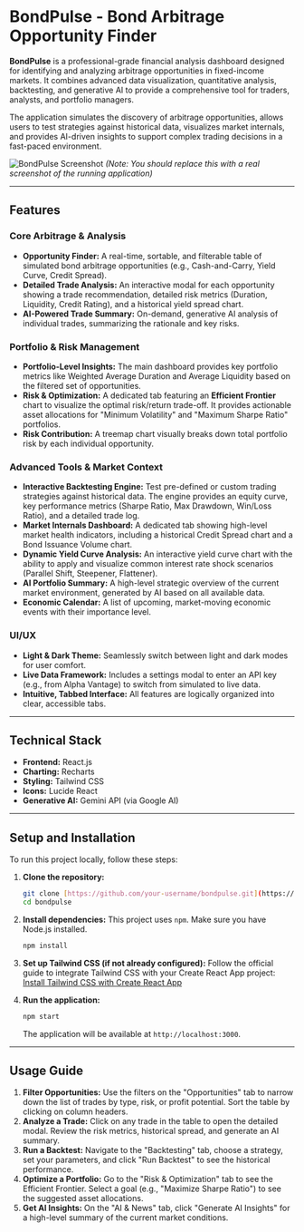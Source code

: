 # BondPulse - Bond Arbitrage Opportunity Finder

**BondPulse** is a professional-grade financial analysis dashboard designed for identifying and analyzing arbitrage opportunities in fixed-income markets. It combines advanced data visualization, quantitative analysis, backtesting, and generative AI to provide a comprehensive tool for traders, analysts, and portfolio managers.

The application simulates the discovery of arbitrage opportunities, allows users to test strategies against historical data, visualizes market internals, and provides AI-driven insights to support complex trading decisions in a fast-paced environment.

![BondPulse Screenshot](https://i.imgur.com/your-screenshot-url.png) 
*(Note: You should replace this with a real screenshot of the running application)*

---

## Features

### Core Arbitrage & Analysis
- **Opportunity Finder:** A real-time, sortable, and filterable table of simulated bond arbitrage opportunities (e.g., Cash-and-Carry, Yield Curve, Credit Spread).
- **Detailed Trade Analysis:** An interactive modal for each opportunity showing a trade recommendation, detailed risk metrics (Duration, Liquidity, Credit Rating), and a historical yield spread chart.
- **AI-Powered Trade Summary:** On-demand, generative AI analysis of individual trades, summarizing the rationale and key risks.

### Portfolio & Risk Management
- **Portfolio-Level Insights:** The main dashboard provides key portfolio metrics like Weighted Average Duration and Average Liquidity based on the filtered set of opportunities.
- **Risk & Optimization:** A dedicated tab featuring an **Efficient Frontier** chart to visualize the optimal risk/return trade-off. It provides actionable asset allocations for "Minimum Volatility" and "Maximum Sharpe Ratio" portfolios.
- **Risk Contribution:** A treemap chart visually breaks down total portfolio risk by each individual opportunity.

### Advanced Tools & Market Context
- **Interactive Backtesting Engine:** Test pre-defined or custom trading strategies against historical data. The engine provides an equity curve, key performance metrics (Sharpe Ratio, Max Drawdown, Win/Loss Ratio), and a detailed trade log.
- **Market Internals Dashboard:** A dedicated tab showing high-level market health indicators, including a historical Credit Spread chart and a Bond Issuance Volume chart.
- **Dynamic Yield Curve Analysis:** An interactive yield curve chart with the ability to apply and visualize common interest rate shock scenarios (Parallel Shift, Steepener, Flattener).
- **AI Portfolio Summary:** A high-level strategic overview of the current market environment, generated by AI based on all available data.
- **Economic Calendar:** A list of upcoming, market-moving economic events with their importance level.

### UI/UX
- **Light & Dark Theme:** Seamlessly switch between light and dark modes for user comfort.
- **Live Data Framework:** Includes a settings modal to enter an API key (e.g., from Alpha Vantage) to switch from simulated to live data.
- **Intuitive, Tabbed Interface:** All features are logically organized into clear, accessible tabs.

---

## Technical Stack

- **Frontend:** React.js
- **Charting:** Recharts
- **Styling:** Tailwind CSS
- **Icons:** Lucide React
- **Generative AI:** Gemini API (via Google AI)

---

## Setup and Installation

To run this project locally, follow these steps:

1.  **Clone the repository:**
    ```bash
    git clone [https://github.com/your-username/bondpulse.git](https://github.com/your-username/bondpulse.git)
    cd bondpulse
    ```

2.  **Install dependencies:**
    This project uses `npm`. Make sure you have Node.js installed.
    ```bash
    npm install
    ```

3.  **Set up Tailwind CSS (if not already configured):**
    Follow the official guide to integrate Tailwind CSS with your Create React App project: [Install Tailwind CSS with Create React App](https://tailwindcss.com/docs/guides/create-react-app)

4.  **Run the application:**
    ```bash
    npm start
    ```
    The application will be available at `http://localhost:3000`.

---

## Usage Guide

1.  **Filter Opportunities:** Use the filters on the "Opportunities" tab to narrow down the list of trades by type, risk, or profit potential. Sort the table by clicking on column headers.
2.  **Analyze a Trade:** Click on any trade in the table to open the detailed modal. Review the risk metrics, historical spread, and generate an AI summary.
3.  **Run a Backtest:** Navigate to the "Backtesting" tab, choose a strategy, set your parameters, and click "Run Backtest" to see the historical performance.
4.  **Optimize a Portfolio:** Go to the "Risk & Optimization" tab to see the Efficient Frontier. Select a goal (e.g., "Maximize Sharpe Ratio") to see the suggested asset allocations.
5.  **Get AI Insights:** On the "AI & News" tab, click "Generate AI Insights" for a high-level summary of the current market conditions.
